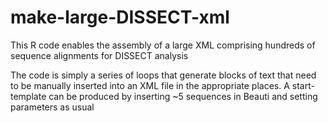 # make-large-DISSECT-xml
This R code enables the assembly of a large XML comprising hundreds of sequence alignments for DISSECT analysis 

The code is simply a series of loops that generate blocks of text that need to be manually inserted into an XML file
in the appropriate places. A start-template can be produced by inserting ~5 sequences in Beauti and setting parameters as usual
